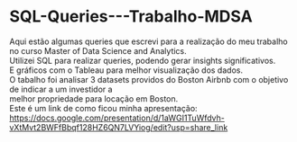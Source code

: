 # SQL-Queries---Trabalho-MDSA
Aqui estão algumas queries que escrevi para a realização do meu trabalho no curso Master of Data Science and Analytics.<br>
Utilizei SQL para realizar queries, podendo gerar insights significativos.<br>
E gráficos com o Tableau para melhor visualização dos dados.<br>
O tabalho foi analisar 3 datasets providos do Boston Airbnb com o objetivo de indicar a um investidor a<br>
melhor propriedade para locação em Boston.<br>
Este é um link de como ficou minha apresentação: https://docs.google.com/presentation/d/1aWGI1TuWfdvh-vXtMvt2BWFfBbqf128HZ6QN7LVYiog/edit?usp=share_link
